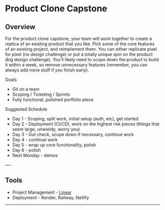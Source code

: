 # Product Clone Capstone

## Overview

For the product clone capstone, your team will work together to create a replica of an existing product that you like. Pick some of the core features of an existing project, and reimplement them. You can either replicate pixel for pixel (no design challenge) or put a totally unique spin on the product (big design challenge). You’ll likely need to scope down the product to build it within a week, so remove unnecessary features (remember, you can always add more stuff if you finish early).

Goals

- Git on a team  
- Scoping / Ticketing / Sprints  
- Fully functional, polished portfolio piece

Suggested Schedule

- Day 1 \- Scoping, split work, initial setup (auth, etc), get started  
- Day 2 \- Deployment (CI/CD), work on the highest risk pieces (things that seem large, unwieldy, worry you)  
- Day 3 \- Gut check, scope down if necessary, continue work  
- Day 4 \- continue work  
- Day 5 \- wrap up core functionality, polish  
- Day 6 \- polish  
- Next Monday \- demos

—-

## Tools

- Project Management - [Linear](https://linear.app/)  
- Deployment - Render, Railway, Netlify

---
